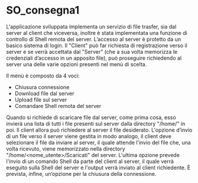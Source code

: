# SO_consegna1

L'applicazione sviluppata implementa un servizio di file trasfer, sia dal server al client che viceversa, inoltre è stata implementata una funzione di controllo di Shell remota del server.
L’accesso al server è protetto da un basico sistema di login.
Il "Client" può far richiesta di registrazione verso il server e se verrà accettata dal "Server" (che a sua volta memorizza le credenziali d’accesso in un apposito file), può proseguire richiedendo al server una delle varie opzioni presenti nel menù di scelta.

Il menù è composto da 4 voci:
  - Chiusura connessione 
  - Download file dal server
  - Upload file sul server
  - Comandare Shell remota del server
  
Quando si richiede di scaricare file dal server, come prima cosa, esso invierà una lista di tutti i file presenti sul server dalla directory "/home/" in poi. Il client allora può richiedere al server il file desiderato.
L'opzione d’invio di un file verso il server viene gestita in modo analogo, il client deve selezionare il file da inviare al server, il quale attende l'invio del file che, una volta ricevuto, viene memorizzato nella directory "/home/<nome_utente>/Scaricati" del server.
L'ultima opzione prevede l'invio di un comando Shell da parte del client al server, il quale verrà eseguito sulla Shell del server e l'output verrà inviato al client richiedente.
È prevista, infine, un’opzione per la chiusura della connessione. 

